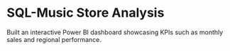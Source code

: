 # SQL-Music Store Analysis
 Built an interactive Power BI dashboard showcasing KPIs such as monthly sales and regional performance.

